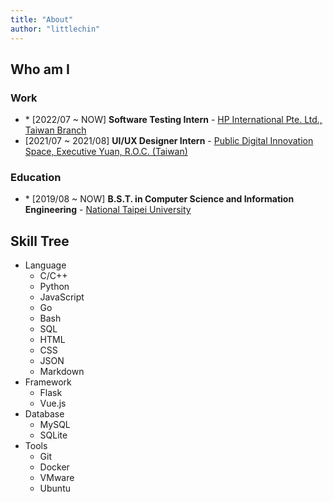 ```yaml
---
title: "About"
author: "littlechin"
---
```


## Who am I

### Work

- \* [2022/07 ~ NOW] **Software Testing Intern** - [HP International Pte. Ltd., Taiwan Branch](https://hp.com/)
- [2021/07 ~ 2021/08] **UI/UX Designer Intern** - [Public Digital Innovation Space, Executive Yuan, R.O.C. (Taiwan)](https://pdis.nat.gov.tw/)

### Education

- \* [2019/08 ~ NOW] **B.S.T. in Computer Science and Information Engineering** - [National Taipei University](https://www.ntpu.edu.tw/)

## Skill Tree

- Language
    - C/C++
    - Python
    - JavaScript
    - Go
    - Bash
    - SQL
    - HTML
    - CSS
    - JSON
    - Markdown
- Framework
    - Flask
    - Vue.js
- Database
    - MySQL
    - SQLite
- Tools
    - Git
    - Docker
    - VMware
    - Ubuntu